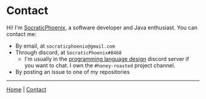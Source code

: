 # Contact
Hi! I'm [SocraticPhoenix](https://github.com/SocraticPhoenix), a software developer and Java enthusiast. You can contact me:

- By email, at `socraticphoenix@gmail.com`
- Through discord, at `SocraticPhoenix#8468`
  - I'm usually in the [programming language design](https://proglangdesign.net/) discord server if you want to chat.
  I own the `#honey-roasted` project channel.
- By posting an issue to one of my repositories

---
[Home](index.md) | [Contact](contact.md)